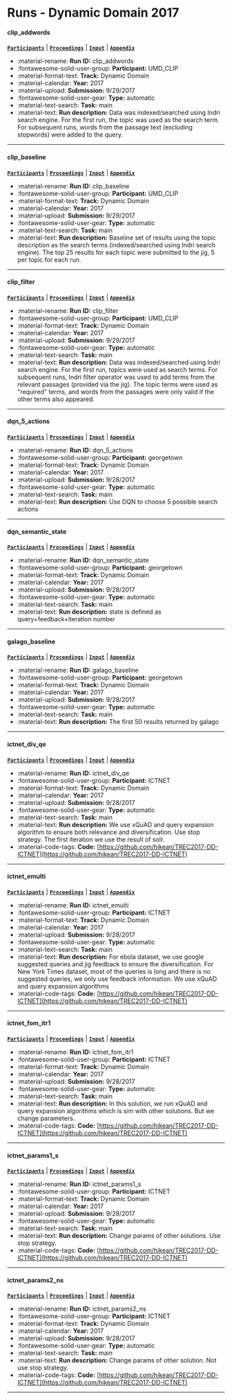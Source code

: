 # Runs - Dynamic Domain 2017 

#### clip_addwords 
[**`Participants`**](./participants.md#umd_clip) | [**`Proceedings`**](./proceedings.md#umd-clip-using-relevance-feedback-to-find-diverse-documents-for-trec-dynamic-domain-2017) | [**`Input`**](https://trec.nist.gov/results/trec26/domain/clip_addwords.gz) | [**`Appendix`**](https://trec.nist.gov/pubs/trec26/appendices/dynamic-domain-tables.pdf) 

- :material-rename: **Run ID:** clip_addwords 
- :fontawesome-solid-user-group: **Participant:** UMD_CLIP 
- :material-format-text: **Track:** Dynamic Domain 
- :material-calendar: **Year:** 2017 
- :material-upload: **Submission:** 9/29/2017 
- :fontawesome-solid-user-gear: **Type:** automatic 
- :material-text-search: **Task:** main 
- :material-text: **Run description:** Data was indexed/searched using Indri search engine. For the first run, the topic was used as the search term. For subsequent runs, words from the passage text (excluding stopwords) were added to the query. 

---
#### clip_baseline 
[**`Participants`**](./participants.md#umd_clip) | [**`Proceedings`**](./proceedings.md#umd-clip-using-relevance-feedback-to-find-diverse-documents-for-trec-dynamic-domain-2017) | [**`Input`**](https://trec.nist.gov/results/trec26/domain/clip_baseline.gz) | [**`Appendix`**](https://trec.nist.gov/pubs/trec26/appendices/dynamic-domain-tables.pdf) 

- :material-rename: **Run ID:** clip_baseline 
- :fontawesome-solid-user-group: **Participant:** UMD_CLIP 
- :material-format-text: **Track:** Dynamic Domain 
- :material-calendar: **Year:** 2017 
- :material-upload: **Submission:** 9/29/2017 
- :fontawesome-solid-user-gear: **Type:** automatic 
- :material-text-search: **Task:** main 
- :material-text: **Run description:** Baseline set of results using the topic description as the search terms (indexed/searched using Indri search engine). The top 25 results for each topic were submitted to the jig, 5 per topic for each run. 

---
#### clip_filter 
[**`Participants`**](./participants.md#umd_clip) | [**`Proceedings`**](./proceedings.md#umd-clip-using-relevance-feedback-to-find-diverse-documents-for-trec-dynamic-domain-2017) | [**`Input`**](https://trec.nist.gov/results/trec26/domain/clip_filter.gz) | [**`Appendix`**](https://trec.nist.gov/pubs/trec26/appendices/dynamic-domain-tables.pdf) 

- :material-rename: **Run ID:** clip_filter 
- :fontawesome-solid-user-group: **Participant:** UMD_CLIP 
- :material-format-text: **Track:** Dynamic Domain 
- :material-calendar: **Year:** 2017 
- :material-upload: **Submission:** 9/29/2017 
- :fontawesome-solid-user-gear: **Type:** automatic 
- :material-text-search: **Task:** main 
- :material-text: **Run description:** Data was indexed/searched using Indri search engine. For the first run, topics were used as search terms. For subsequent runs, Indri filter operator was used to add terms from the relevant passages (provided via the jig). The topic terms were used as "required" terms, and words from the passages were only valid if the other terms also appeared. 

---
#### dqn_5_actions 
[**`Participants`**](./participants.md#georgetown) | [**`Proceedings`**](./proceedings.md#a-reinforcement-learning-approach-for-dynamic-search) | [**`Input`**](https://trec.nist.gov/results/trec26/domain/dqn_5_actions.gz) | [**`Appendix`**](https://trec.nist.gov/pubs/trec26/appendices/dynamic-domain-tables.pdf) 

- :material-rename: **Run ID:** dqn_5_actions 
- :fontawesome-solid-user-group: **Participant:** georgetown 
- :material-format-text: **Track:** Dynamic Domain 
- :material-calendar: **Year:** 2017 
- :material-upload: **Submission:** 9/28/2017 
- :fontawesome-solid-user-gear: **Type:** automatic 
- :material-text-search: **Task:** main 
- :material-text: **Run description:** Use DQN to choose 5 possible search actions 

---
#### dqn_semantic_state 
[**`Participants`**](./participants.md#georgetown) | [**`Proceedings`**](./proceedings.md#a-reinforcement-learning-approach-for-dynamic-search) | [**`Input`**](https://trec.nist.gov/results/trec26/domain/dqn_semantic_state.gz) | [**`Appendix`**](https://trec.nist.gov/pubs/trec26/appendices/dynamic-domain-tables.pdf) 

- :material-rename: **Run ID:** dqn_semantic_state 
- :fontawesome-solid-user-group: **Participant:** georgetown 
- :material-format-text: **Track:** Dynamic Domain 
- :material-calendar: **Year:** 2017 
- :material-upload: **Submission:** 9/28/2017 
- :fontawesome-solid-user-gear: **Type:** automatic 
- :material-text-search: **Task:** main 
- :material-text: **Run description:** state is defined as query+feedback+iteration number 

---
#### galago_baseline 
[**`Participants`**](./participants.md#georgetown) | [**`Proceedings`**](./proceedings.md#a-reinforcement-learning-approach-for-dynamic-search) | [**`Input`**](https://trec.nist.gov/results/trec26/domain/galago_baseline.gz) | [**`Appendix`**](https://trec.nist.gov/pubs/trec26/appendices/dynamic-domain-tables.pdf) 

- :material-rename: **Run ID:** galago_baseline 
- :fontawesome-solid-user-group: **Participant:** georgetown 
- :material-format-text: **Track:** Dynamic Domain 
- :material-calendar: **Year:** 2017 
- :material-upload: **Submission:** 9/28/2017 
- :fontawesome-solid-user-gear: **Type:** automatic 
- :material-text-search: **Task:** main 
- :material-text: **Run description:** The first 50 results returned by galago 

---
#### ictnet_div_qe 
[**`Participants`**](./participants.md#ictnet) | [**`Proceedings`**](./proceedings.md#ictnet-at-trec-2017-dynamic-domain-track) | [**`Input`**](https://trec.nist.gov/results/trec26/domain/ictnet_div_qe.gz) | [**`Appendix`**](https://trec.nist.gov/pubs/trec26/appendices/dynamic-domain-tables.pdf) 

- :material-rename: **Run ID:** ictnet_div_qe 
- :fontawesome-solid-user-group: **Participant:** ICTNET 
- :material-format-text: **Track:** Dynamic Domain 
- :material-calendar: **Year:** 2017 
- :material-upload: **Submission:** 9/28/2017 
- :fontawesome-solid-user-gear: **Type:** automatic 
- :material-text-search: **Task:** main 
- :material-text: **Run description:** We use xQuAD and query expansion algorithm to ensure both relevance and diversification. Use stop strategy. The first iteration we use the result of solr. 
- :material-code-tags: **Code:** [https://github.com/hikean/TREC2017-DD-ICTNET](https://github.com/hikean/TREC2017-DD-ICTNET) 

---
#### ictnet_emulti 
[**`Participants`**](./participants.md#ictnet) | [**`Proceedings`**](./proceedings.md#ictnet-at-trec-2017-dynamic-domain-track) | [**`Input`**](https://trec.nist.gov/results/trec26/domain/ictnet_emulti.gz) | [**`Appendix`**](https://trec.nist.gov/pubs/trec26/appendices/dynamic-domain-tables.pdf) 

- :material-rename: **Run ID:** ictnet_emulti 
- :fontawesome-solid-user-group: **Participant:** ICTNET 
- :material-format-text: **Track:** Dynamic Domain 
- :material-calendar: **Year:** 2017 
- :material-upload: **Submission:** 9/28/2017 
- :fontawesome-solid-user-gear: **Type:** automatic 
- :material-text-search: **Task:** main 
- :material-text: **Run description:** For ebola dataset, we use google suggested queries and jig feedback to ensure the diversification. For New York Times dataset, most of the queries is long and  there is no suggested queries, we only use  feedback information. We use xQuAD and query expansion algorithms 
- :material-code-tags: **Code:** [https://github.com/hikean/TREC2017-DD-ICTNET](https://github.com/hikean/TREC2017-DD-ICTNET) 

---
#### ictnet_fom_itr1 
[**`Participants`**](./participants.md#ictnet) | [**`Proceedings`**](./proceedings.md#ictnet-at-trec-2017-dynamic-domain-track) | [**`Input`**](https://trec.nist.gov/results/trec26/domain/ictnet_fom_itr1.gz) | [**`Appendix`**](https://trec.nist.gov/pubs/trec26/appendices/dynamic-domain-tables.pdf) 

- :material-rename: **Run ID:** ictnet_fom_itr1 
- :fontawesome-solid-user-group: **Participant:** ICTNET 
- :material-format-text: **Track:** Dynamic Domain 
- :material-calendar: **Year:** 2017 
- :material-upload: **Submission:** 9/28/2017 
- :fontawesome-solid-user-gear: **Type:** automatic 
- :material-text-search: **Task:** main 
- :material-text: **Run description:** In this solution, we run xQuAD and query expansion algorithms which is sim with other solutions. But we change parameters. 
- :material-code-tags: **Code:** [https://github.com/hikean/TREC2017-DD-ICTNET](https://github.com/hikean/TREC2017-DD-ICTNET) 

---
#### ictnet_params1_s 
[**`Participants`**](./participants.md#ictnet) | [**`Proceedings`**](./proceedings.md#ictnet-at-trec-2017-dynamic-domain-track) | [**`Input`**](https://trec.nist.gov/results/trec26/domain/ictnet_params1_s.gz) | [**`Appendix`**](https://trec.nist.gov/pubs/trec26/appendices/dynamic-domain-tables.pdf) 

- :material-rename: **Run ID:** ictnet_params1_s 
- :fontawesome-solid-user-group: **Participant:** ICTNET 
- :material-format-text: **Track:** Dynamic Domain 
- :material-calendar: **Year:** 2017 
- :material-upload: **Submission:** 9/28/2017 
- :fontawesome-solid-user-gear: **Type:** automatic 
- :material-text-search: **Task:** main 
- :material-text: **Run description:** Change params of other solutions. Use stop strategy.  
- :material-code-tags: **Code:** [https://github.com/hikean/TREC2017-DD-ICTNET](https://github.com/hikean/TREC2017-DD-ICTNET) 

---
#### ictnet_params2_ns 
[**`Participants`**](./participants.md#ictnet) | [**`Proceedings`**](./proceedings.md#ictnet-at-trec-2017-dynamic-domain-track) | [**`Input`**](https://trec.nist.gov/results/trec26/domain/ictnet_params2_ns.gz) | [**`Appendix`**](https://trec.nist.gov/pubs/trec26/appendices/dynamic-domain-tables.pdf) 

- :material-rename: **Run ID:** ictnet_params2_ns 
- :fontawesome-solid-user-group: **Participant:** ICTNET 
- :material-format-text: **Track:** Dynamic Domain 
- :material-calendar: **Year:** 2017 
- :material-upload: **Submission:** 9/28/2017 
- :fontawesome-solid-user-gear: **Type:** automatic 
- :material-text-search: **Task:** main 
- :material-text: **Run description:** Change params of other solution. Not use stop strategy.  
- :material-code-tags: **Code:** [https://github.com/hikean/TREC2017-DD-ICTNET](https://github.com/hikean/TREC2017-DD-ICTNET) 

---
